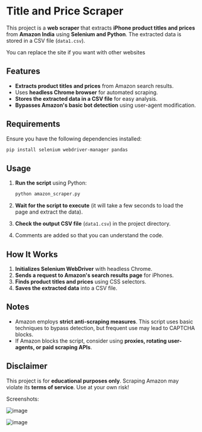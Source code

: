 # Title and Price Scraper

This project is a **web scraper** that extracts **iPhone product titles and prices** from **Amazon India** using **Selenium and Python**. The extracted data is stored in a CSV file (`data1.csv`).

You can replace the site if you want with other websites

## Features
- **Extracts product titles and prices** from Amazon search results.
- Uses **headless Chrome browser** for automated scraping.
- **Stores the extracted data in a CSV file** for easy analysis.
- **Bypasses Amazon's basic bot detection** using user-agent modification.

## Requirements
Ensure you have the following dependencies installed:

```bash
pip install selenium webdriver-manager pandas
```

## Usage
1. **Run the script** using Python:

   ```bash
   python amazon_scraper.py
   ```

2. **Wait for the script to execute** (it will take a few seconds to load the page and extract the data).
3. **Check the output CSV file** (`data1.csv`) in the project directory.
4. Comments are added so that you can understand the code.
## How It Works
1. **Initializes Selenium WebDriver** with headless Chrome.
2. **Sends a request to Amazon's search results page** for iPhones.
3. **Finds product titles and prices** using CSS selectors.
4. **Saves the extracted data** into a CSV file.

## Notes
- Amazon employs **strict anti-scraping measures**. This script uses basic techniques to bypass detection, but frequent use may lead to CAPTCHA blocks.
- If Amazon blocks the script, consider using **proxies, rotating user-agents, or paid scraping APIs**.

## Disclaimer
This project is for **educational purposes only**. Scraping Amazon may violate its **terms of service**. Use at your own risk!

Screenshots:

![image](https://github.com/user-attachments/assets/124c4626-ce46-4f47-b458-9502848bf170)

![image](https://github.com/user-attachments/assets/2b5a4277-c69c-4962-8bfa-6548678ececf)




